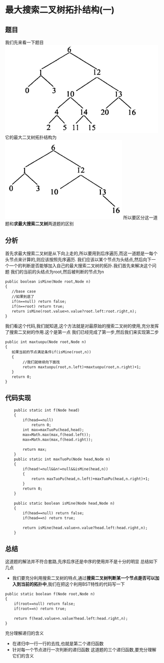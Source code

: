 # 最大搜索二叉树拓扑结构(一)
## 题目
我们先来看一下题目
![](_v_images/20190513200405325_1887045265.png)
它的最大二叉树拓扑结构为
![](_v_images/20190513200519162_1628902233.png)
所以要区分这一道题和**求最大搜索二叉树**两道题的区别
## 分析
首先求最大搜索二叉树是从下向上走的,所以要用到后序遍历,而这一道题是一每个头节点来计算的,则应该按照先序遍历.
我们应该以某个节点为头结点,然后向下一个一个的判断是否能够加入自己的最大搜索二叉树的拓扑.我们首先来解决这个问题
我们的当前的头结点为root,然后被判断的节点为n
```
public boolean isMine(Node root,Node n)
{
   //base case
   //如果到底了
   if(n==null) return false;
   if(n==root) return true;
   return isMine(root.value>n.value?root.left:root.right,n); 
}
```
我们看这个代码,我们就知道,这个方法就是对最原始的搜索二叉树的使用,充分发挥了搜索二叉树的作用.这个是第一点
我们已经完成了第一步,然后我们来实现第二步
```
public int maxtuopu(Node root,Node n)
{
   如果当前的节点满足条件if(isMine(root,n))
   {
        //我们就继续向下面找
        return maxtuopu(root,n.left)+maxtuopu(root,n.right)+1;  
   }
   return 0;
}
```
## 代码实现
```
    public static int f(Node head)
    {
        if(head==null)
            return 0;
        int max=maxTuoPu(head,head);
        max=Math.max(max,f(head.left));
        max=Math.max(max,f(head.right));

        return max;
    }
    public static int maxTuoPu(Node head,Node n)
    {
        if(head!=null&&n!=null&&isMine(head,n))
        {
            return maxTuoPu(head,n.left)+maxTuoPu(head,n.right)+1;
        }
        return 0;
    }

    public static boolean isMine(Node head,Node n)
    {
        if(head==null) return false;
        if(head==n) return true;

        return isMine(head.value>n.value?head.left:head.right,n);
    }
```

## 总结
这道题的解法并不符合套路,先序后序还是中序的使用并不是十分的明显
总结如下几点
* 我们要充分利用搜索二叉树的特点,通过**搜索二叉树判断某一个节点是否可以加入到当前的拓扑中**,我们在把这个利用BST特性的代码写一下
```
public static boolean f(Node root,Node n)
{
    if(root==null) return false;
    if(root==n) return true;
    
    return f(head.value>n.value?head.left:head.right,n);
}
```
充分理解递归的含义
* 在递归中一行一行的去找,也就是第二个递归函数
* 针对每一个节点进行一次判断的递归函数
这道题的三个递归函数,要充分理解它们的含义

